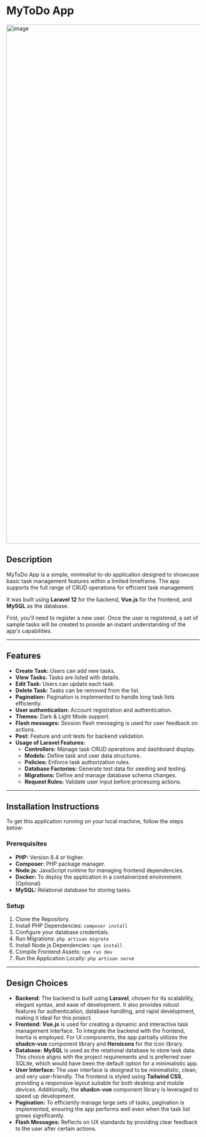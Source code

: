 # MyToDo App

<img width="1353" alt="image" src="https://github.com/user-attachments/assets/beca69b6-5898-4d46-a749-63686844aac5" />

## Description

MyToDo App is a simple, minimalist to-do application designed to showcase basic task management features within a limited timeframe. The app supports the full range of CRUD operations for efficient task management.

It was built using **Laravel 12** for the backend, **Vue.js** for the frontend, and **MySQL** as the database.

First, you'll need to register a new user. Once the user is registered, a set of sample tasks will be created to provide an instant understanding of the app's capabilities.

---

## Features

- **Create Task:** Users can add new tasks.
- **View Tasks:** Tasks are listed with details.
- **Edit Task:** Users can update each task.
- **Delete Task:** Tasks can be removed from the list.
- **Pagination:** Pagination is implemented to handle long task lists efficiently.
- **User authentication:** Account registration and authentication.
- **Themes:** Dark & Light Mode support.
- **Flash messages:** Session flash messaging is used for user feedback on actions.
- **Pest:** Feature and unit tests for backend validation.
- **Usage of Laravel Features:**
    - **Controllers:** Manage task CRUD operations and dashboard display.
    - **Models:** Define task and user data structures.
    - **Policies:** Enforce task authorization rules.
    - **Database Factories:** Generate test data for seeding and testing.
    - **Migrations:** Define and manage database schema changes.
    - **Request Rules:** Validate user input before processing actions.

---

## Installation Instructions

To get this application running on your local machine, follow the steps below:

### Prerequisites

- **PHP:** Version 8.4 or higher.
- **Composer:** PHP package manager.
- **Node.js:** JavaScript runtime for managing frontend dependencies.
- **Docker:** To deploy the application in a containerized environment. (Optional)
- **MySQL:** Relational database for storing tasks.

### Setup

1. Clone the Repository.
2. Install PHP Dependencies: `composer install`
3. Configure your database credentials.
4. Run Migrations: `php artisan migrate`
5. Install Node.js Dependencies: `npm install`
6. Compile Frontend Assets: `npm run dev`
7. Run the Application Locally: `php artisan serve`

---

## Design Choices

- **Backend:** The backend is built using **Laravel**, chosen for its scalability, elegant syntax, and ease of development. It also provides robust features for authentication, database handling, and rapid development, making it ideal for this project.
- **Frontend:** **Vue.js** is used for creating a dynamic and interactive task management interface. To integrate the backend with the frontend, Inertia is employed. For UI components, the app partially utilizes the **shadcn-vue** component library and **Heroicons** for the icon library.
- **Database:** **MySQL** is used as the relational database to store task data. This choice aligns with the project requirements and is preferred over SQLite, which would have been the default option for a minimalistic app.
- **User Interface:** The user interface is designed to be minimalistic, clean, and very user-friendly. The frontend is styled using **Tailwind CSS**, providing a responsive layout suitable for both desktop and mobile devices. Additionally, the **shadcn-vue** component library is leveraged to speed up development.
- **Pagination:** To efficiently manage large sets of tasks, pagination is implemented, ensuring the app performs well even when the task list grows significantly.
- **Flash Messages:** Reflects on UX standards by providing clear feedback to the user after certain actions.
